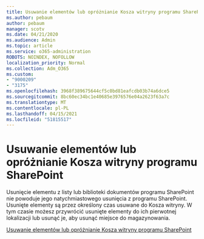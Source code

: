 ```yaml
---
title: Usuwanie elementów lub opróżnianie Kosza witryny programu SharePoint
ms.author: pebaum
author: pebaum
manager: scotv
ms.date: 04/21/2020
ms.audience: Admin
ms.topic: article
ms.service: o365-administration
ROBOTS: NOINDEX, NOFOLLOW
localization_priority: Normal
ms.collection: Adm_O365
ms.custom:
- "9000209"
- "3175"
ms.openlocfilehash: 3968f389675644cf5c0bd81eafcdb03b74a6dce5
ms.sourcegitcommit: 8bc60ec34bc1e40685e3976576e04a2623f63a7c
ms.translationtype: MT
ms.contentlocale: pl-PL
ms.lasthandoff: 04/15/2021
ms.locfileid: "51815517"
---
```

# <a name="delete-items-or-empty-the-recycle-bin-of-a-sharepoint-site"></a>Usuwanie elementów lub opróżnianie Kosza witryny programu SharePoint 

Usunięcie elementu z listy lub biblioteki dokumentów programu SharePoint nie powoduje jego natychmiastowego usunięcia z programu SharePoint. Usunięte elementy są przez określony czas usuwane do Kosza witryny. W tym czasie możesz przywrócić usunięte elementy do ich pierwotnej lokalizacji lub usunąć je, aby usunąć miejsce do magazynowania.

[Usuwanie elementów lub opróżnianie Kosza witryny programu SharePoint](https://support.office.com/article/2e713599-d13e-40d6-96dc-66f0a366f74e)